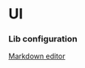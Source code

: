 # UI

### Lib configuration
[Markdown editor](https://imzbf.github.io/md-editor-v3/en-US/api#%F0%9F%94%A6%20previewTheme)
